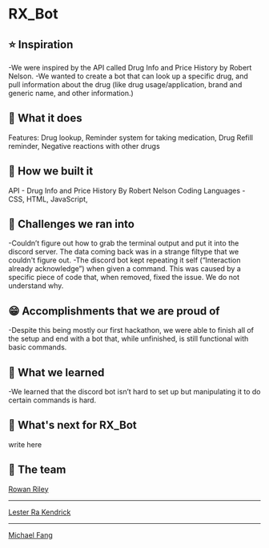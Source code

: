 # RX_Bot

## :star: Inspiration

-We were inspired by the API called Drug Info and Price History by Robert Nelson.
-We wanted to create a bot that can look up a specific drug, and pull information about the drug (like drug usage/application, brand and generic name, and other information.)


## :dart: What it does

Features: 
Drug lookup, 
Reminder system for taking medication, 
Drug Refill reminder,
Negative reactions with other drugs


## :bricks: How we built it

API - Drug Info and Price History By Robert Nelson
Coding Languages - CSS, HTML, JavaScript, 



## :stop_sign: Challenges we ran into

-Couldn’t figure out how to grab the terminal output and put it into the discord server. The data coming back was in a strange filtype that we couldn't figure out.
-The discord bot kept repeating it self (“Interaction already acknowledge”) when given a command. This was caused by a specific piece of code that, when removed, fixed the issue. We do not understand why.


## :grin: Accomplishments that we are proud of

-Despite this being mostly our first hackathon, we were able to finish all of the setup and end with a bot that, while unfinished, is still functional with basic commands.

## :open_book: What we learned

-We learned that the discord bot isn’t hard to set up but manipulating it to do certain commands is hard. 


## :rocket: What's next for RX_Bot

write here


## :brain: The team

<a href="https://github.com/TheFailedFoodie" target="_blank">Rowan Riley</a>
<hr>
<a href="https://github.com/leskendrick828" target="_blank">Lester Ra Kendrick</a>
<hr>
<a href="https://github.com/FlyinPandaa" target="_blank">Michael Fang</a>



